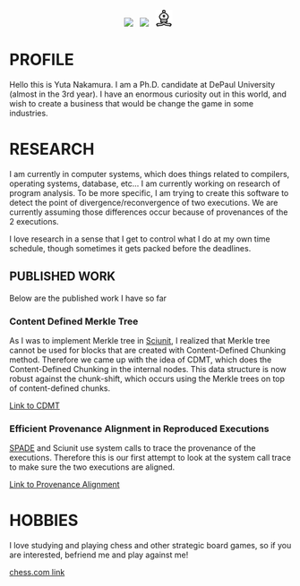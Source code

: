 <p align='center'>
<a href="https://twitter.com/yutanak6"><img height="30" src="https://github.com/WaylonWalker/WaylonWalker/blob/main/icon/twitter.png?raw=true"></a>&nbsp;&nbsp;
<a href="https://www.linkedin.com/in/yuta-nakamura-93b9b778/"><img height="30" src="https://github.com/WaylonWalker/WaylonWalker/blob/main/icon/linkedin.png?raw=true"></a>&nbsp;&nbsp;
<a href="https://www.chess.com/member/nakasan6"><img height="30" src="https://github.com/nakasan617/nakasan617/blob/master/blob/chess.png?raw=true"></a>&nbsp;&nbsp;

</p>

# PROFILE #

Hello this is Yuta Nakamura. I am a Ph.D. candidate at DePaul University (almost in the 3rd year).
I have an enormous curiosity out in this world, and wish to create a business that would be change the game in some industries. 

# RESEARCH #

I am currently in computer systems, which does things related to compilers, operating systems, database, etc... I am currently working on research of program analysis. To be more specific, I am trying to create this software to detect the point of divergence/reconvergence of two executions. We are currently assuming those differences occur because of provenances of the 2 executions. 

I love research in a sense that I get to control what I do at my own time schedule, though sometimes it gets packed before the deadlines. 

## PUBLISHED WORK ##

Below are the published work I have so far

### Content Defined Merkle Tree ###
As I was to implement Merkle tree in [Sciunit](https://sciunit.run/), I realized that Merkle tree cannot be used for blocks that are created with Content-Defined Chunking method. Therefore we came up with the idea of CDMT, which does the Content-Defined Chunking in the internal nodes. This data structure is now robust against the chunk-shift, which occurs using the Merkle trees on top of content-defined chunks. 

[Link to CDMT](https://arxiv.org/abs/2104.02158#:~:text=Containerization%20simplifies%20the%20sharing%20and,push%20and%20pull%20container%20images.)

### Efficient Provenance Alignment in Reproduced Executions ###
[SPADE](https://github.com/ashish-gehani/SPADE) and Sciunit use system calls to trace the provenance of the executions. Therefore this is our first attempt to look at the system call trace to make sure the two executions are aligned. 

[Link to Provenance Alignment](https://www.usenix.org/conference/tapp2020/presentation/nakamura)

# HOBBIES #

I love studying and playing chess and other strategic board games, so if you are interested, befriend me and play against me! 

[chess.com link](https://www.chess.com/member/nakasan6)

